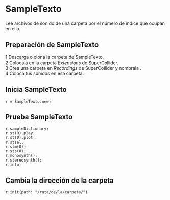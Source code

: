 # SampleTexto

Lee archivos de sonido de una carpeta por el número de índice que ocupan en ella.

## Preparación de SampleTexto
1 Descarga o clona la carpeta de SampleTexto.  
2 Colocala en la carpeta *Extensions* de SuperCollider.  
3 Crea una carpeta en *Recordings* de SuperCollider y nombrala <sampletexto>.  
4 Coloca tus sonidos en esa carpeta.  
## Inicia SampleTexto
```
r = SampleTexto.new;
```
## Prueba SampleTexto
```
r.sampleDictionary;
r.st(0).play;
r.st(0).plot;
r.stsel;
r.stm(0);
r.sts(0);
r.monosynth();
r.stereosynth();
r.info;

```
## Cambia la dirección de la carpeta
```
r.init(path: "/ruta/de/la/carpeta/")
```
